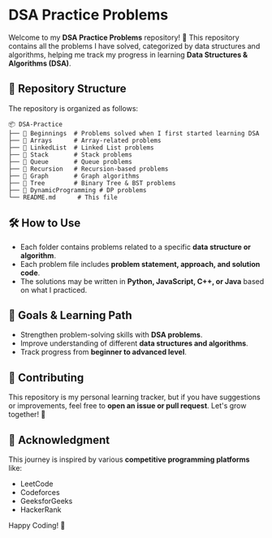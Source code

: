 # DSA Practice Problems

Welcome to my **DSA Practice Problems** repository! 🚀 This repository contains all the problems I have solved, categorized by data structures and algorithms, helping me track my progress in learning **Data Structures & Algorithms (DSA)**.

## 📂 Repository Structure

The repository is organized as follows:

```
📦 DSA-Practice
├── 📂 Beginnings  # Problems solved when I first started learning DSA
├── 📂 Arrays      # Array-related problems
├── 📂 LinkedList  # Linked List problems
├── 📂 Stack       # Stack problems
├── 📂 Queue       # Queue problems
├── 📂 Recursion   # Recursion-based problems
├── 📂 Graph       # Graph algorithms
├── 📂 Tree        # Binary Tree & BST problems
├── 📂 DynamicProgramming # DP problems
└── README.md      # This file
```

## 🛠 How to Use

- Each folder contains problems related to a specific **data structure or algorithm**.
- Each problem file includes **problem statement, approach, and solution code**.
- The solutions may be written in **Python, JavaScript, C++, or Java** based on what I practiced.

## 📖 Goals & Learning Path

- Strengthen problem-solving skills with **DSA problems**.
- Improve understanding of different **data structures and algorithms**.
- Track progress from **beginner to advanced level**.

## 🚀 Contributing

This repository is my personal learning tracker, but if you have suggestions or improvements, feel free to **open an issue or pull request**. Let's grow together! 🤝

## 🌟 Acknowledgment

This journey is inspired by various **competitive programming platforms** like:
- LeetCode
- Codeforces
- GeeksforGeeks
- HackerRank

Happy Coding! 🚀